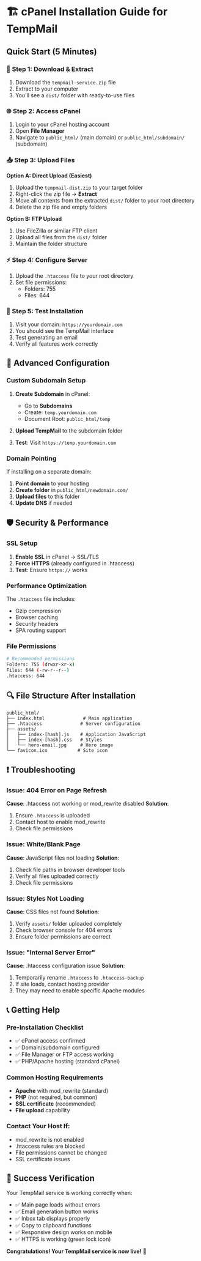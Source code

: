 # 🏗️ cPanel Installation Guide for TempMail

## Quick Start (5 Minutes)

### 📁 Step 1: Download & Extract
1. Download the `tempmail-service.zip` file
2. Extract to your computer
3. You'll see a `dist/` folder with ready-to-use files

### 🌐 Step 2: Access cPanel
1. Login to your cPanel hosting account
2. Open **File Manager**
3. Navigate to `public_html/` (main domain) or `public_html/subdomain/` (subdomain)

### 📤 Step 3: Upload Files
**Option A: Direct Upload (Easiest)**
1. Upload the `tempmail-dist.zip` to your target folder
2. Right-click the zip file → **Extract**
3. Move all contents from the extracted `dist/` folder to your root directory
4. Delete the zip file and empty folders

**Option B: FTP Upload**
1. Use FileZilla or similar FTP client
2. Upload all files from the `dist/` folder
3. Maintain the folder structure

### ⚡ Step 4: Configure Server
1. Upload the `.htaccess` file to your root directory
2. Set file permissions:
   - Folders: 755
   - Files: 644

### 🧪 Step 5: Test Installation
1. Visit your domain: `https://yourdomain.com`
2. You should see the TempMail interface
3. Test generating an email
4. Verify all features work correctly

## 🔧 Advanced Configuration

### Custom Subdomain Setup
1. **Create Subdomain** in cPanel:
   - Go to **Subdomains**
   - Create: `temp.yourdomain.com`
   - Document Root: `public_html/temp`

2. **Upload TempMail** to the subdomain folder
3. **Test**: Visit `https://temp.yourdomain.com`

### Domain Pointing
If installing on a separate domain:
1. **Point domain** to your hosting
2. **Create folder** in `public_html/newdomain.com/`
3. **Upload files** to this folder
4. **Update DNS** if needed

## 🛡️ Security & Performance

### SSL Setup
1. **Enable SSL** in cPanel → SSL/TLS
2. **Force HTTPS** (already configured in .htaccess)
3. **Test**: Ensure `https://` works

### Performance Optimization
The `.htaccess` file includes:
- Gzip compression
- Browser caching
- Security headers
- SPA routing support

### File Permissions
```bash
# Recommended permissions
Folders: 755 (drwxr-xr-x)
Files: 644 (-rw-r--r--)
.htaccess: 644
```

## 🔍 File Structure After Installation

```
public_html/
├── index.html              # Main application
├── .htaccess              # Server configuration
├── assets/
│   ├── index-[hash].js    # Application JavaScript
│   ├── index-[hash].css   # Styles
│   └── hero-email.jpg     # Hero image
└── favicon.ico           # Site icon
```

## ❗ Troubleshooting

### Issue: 404 Error on Page Refresh
**Cause**: .htaccess not working or mod_rewrite disabled
**Solution**: 
1. Ensure `.htaccess` is uploaded
2. Contact host to enable mod_rewrite
3. Check file permissions

### Issue: White/Blank Page
**Cause**: JavaScript files not loading
**Solution**:
1. Check file paths in browser developer tools
2. Verify all files uploaded correctly
3. Check file permissions

### Issue: Styles Not Loading
**Cause**: CSS files not found
**Solution**:
1. Verify `assets/` folder uploaded completely
2. Check browser console for 404 errors
3. Ensure folder permissions are correct

### Issue: "Internal Server Error"
**Cause**: .htaccess configuration issue
**Solution**:
1. Temporarily rename `.htaccess` to `.htaccess-backup`
2. If site loads, contact hosting provider
3. They may need to enable specific Apache modules

## 📞 Getting Help

### Pre-Installation Checklist
- ✅ cPanel access confirmed
- ✅ Domain/subdomain configured
- ✅ File Manager or FTP access working
- ✅ PHP/Apache hosting (standard cPanel)

### Common Hosting Requirements
- **Apache** with mod_rewrite (standard)
- **PHP** (not required, but common)
- **SSL certificate** (recommended)
- **File upload** capability

### Contact Your Host If:
- mod_rewrite is not enabled
- .htaccess rules are blocked
- File permissions cannot be changed
- SSL certificate issues

## 🎉 Success Verification

Your TempMail service is working correctly when:
- ✅ Main page loads without errors
- ✅ Email generation button works
- ✅ Inbox tab displays properly
- ✅ Copy to clipboard functions
- ✅ Responsive design works on mobile
- ✅ HTTPS is working (green lock icon)

**Congratulations! Your TempMail service is now live!** 🚀